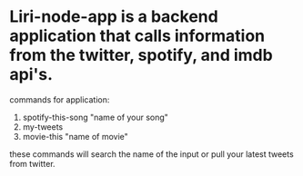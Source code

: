 # Liri-node-app is a backend application that calls information from the twitter, spotify, and imdb api's. 

commands for application:
1. spotify-this-song "name of your song"
2. my-tweets
3. movie-this "name of movie"

these commands will search the name of the input or pull your latest tweets from twitter.
